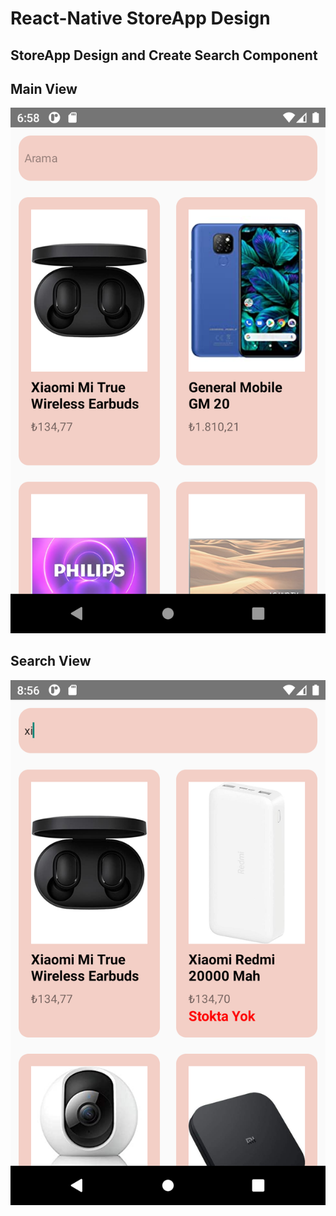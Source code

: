# React-Native StoreApp Design 

## StoreApp Design and Create Search Component

## Main View
![](assets/ss1.png)

## Search View
![](assets/ss2.png)